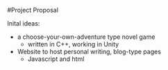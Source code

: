 #Project Proposal

Inital ideas:
- a choose-your-own-adventure type novel game 
  - written in C++, working in Unity
- Website to host personal writing, blog-type pages
  - Javascript and html

